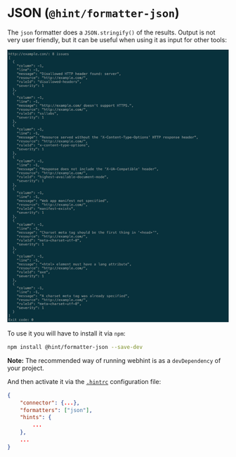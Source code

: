 # JSON (`@hint/formatter-json`)

The `json` formatter does a `JSON.stringify()` of the results. Output is not
very user friendly, but it can be useful when using it as input for
other tools:

![Example output for the json formatter](images/json-output.png)

To use it you will have to install it via `npm`:

```bash
npm install @hint/formatter-json --save-dev
```

**Note:** The recommended way of running webhint is as a `devDependency` of
your project.

And then activate it via the [`.hintrc`][hintrc] configuration file:

```json
{
    "connector": {...},
    "formatters": ["json"],
    "hints": {
        ...
    },
    ...
}
```

<!-- Link labels: -->

[hintrc]: https://webhint.io/docs/user-guide/configuring-webhint/summary/
